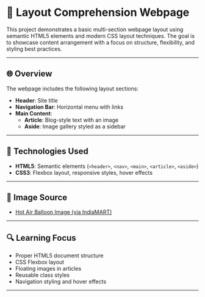 # 🧩 Layout Comprehension Webpage

This project demonstrates a basic multi-section webpage layout using semantic HTML5 elements and modern CSS layout techniques. The goal is to showcase content arrangement with a focus on structure, flexibility, and styling best practices.

---

## 🌐 Overview

The webpage includes the following layout sections:

- **Header**: Site title
- **Navigation Bar**: Horizontal menu with links
- **Main Content**:
  - **Article**: Blog-style text with an image
  - **Aside**: Image gallery styled as a sidebar

---

## 🧱 Technologies Used

- **HTML5**: Semantic elements (`<header>`, `<nav>`, `<main>`, `<article>`, `<aside>`)
- **CSS3**: Flexbox layout, responsive styles, hover effects
  
---

## 📸 Image Source

- [Hot Air Balloon Image (via IndiaMART)](https://5.imimg.com/data5/XU/DN/GW/SELLER-27551673/hot-air-balloon-1000x1000.JPG)

---

## 🔍 Learning Focus

- Proper HTML5 document structure
- CSS Flexbox layout
- Floating images in articles
- Reusable class styles
- Navigation styling and hover effects

---

